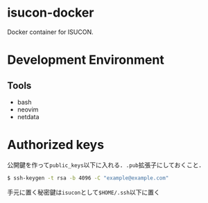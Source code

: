 # isucon-docker

Docker container for ISUCON. 

# Development Environment

## Tools

- bash
- neovim
- netdata

# Authorized keys

公開鍵を作って`public_keys`以下に入れる．`.pub`拡張子にしておくこと．

```bash
$ ssh-keygen -t rsa -b 4096 -C "example@example.com"
```

手元に置く秘密鍵は`isucon`として`$HOME/.ssh`以下に置く
